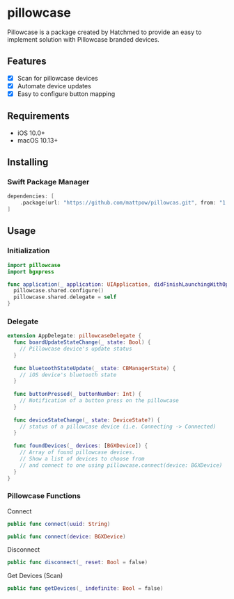 # pillowcase
Pillowcase is a package created by Hatchmed to provide an easy to implement solution with Pillowcase branded devices.

## Features
- [x] Scan for pillowcase devices
- [x] Automate device updates
- [x] Easy to configure button mapping

## Requirements
- iOS 10.0+
- macOS 10.13+

## Installing
### Swift Package Manager
```swift
dependencies: [
    .package(url: "https://github.com/mattpow/pillowcas.git", from: "1.0")
]
```

## Usage
### Initialization
```swift
import pillowcase
import bgxpress

func application(_ application: UIApplication, didFinishLaunchingWithOptions launchOptions: [UIApplicationLaunchOptionsKey: Any]?) -> Bool {
  pillowcase.shared.configure()
  pillowcase.shared.delegate = self 
}
```

### Delegate
```swift
extension AppDelegate: pillowcaseDelegate {
  func boardUpdateStateChange(_ state: Bool) {
    // Pillowcase device's update status
  }
  
  func bluetoothStateUpdate(_ state: CBManagerState) {
    // iOS device's bluetooth state
  }
  
  func buttonPressed(_ buttonNumber: Int) {
    // Notification of a button press on the pillowcase
  }
  
  func deviceStateChange(_ state: DeviceState?) {
    // status of a pillowcase device (i.e. Connecting -> Connected)
  }
  
  func foundDevices(_ devices: [BGXDevice]) {
    // Array of found pillowcase devices. 
    // Show a list of devices to choose from
    // and connect to one using pillowcase.connect(device: BGXDevice)
  }
}
```

### Pillowcase Functions

Connect
```swift
public func connect(uuid: String)
```
```swift
public func connect(device: BGXDevice)
```

Disconnect
```swift
public func disconnect(_ reset: Bool = false)
```

Get Devices (Scan)
```swift
public func getDevices(_ indefinite: Bool = false)
```